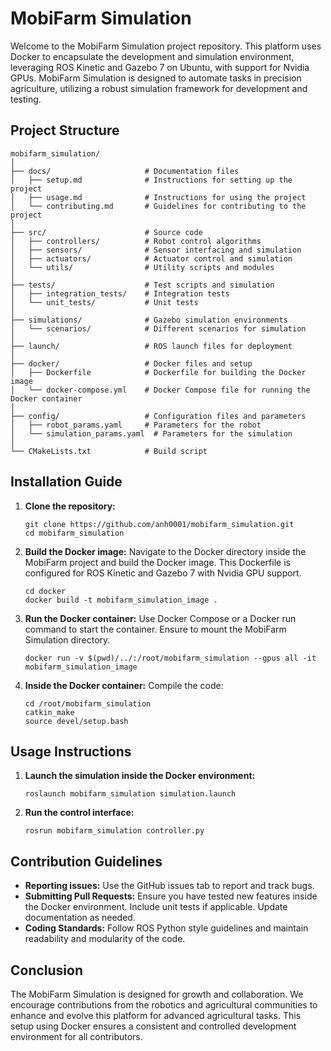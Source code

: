 
# MobiFarm Simulation

Welcome to the MobiFarm Simulation project repository. This platform uses Docker to encapsulate the development and simulation environment, leveraging ROS Kinetic and Gazebo 7 on Ubuntu, with support for Nvidia GPUs. MobiFarm Simulation is designed to automate tasks in precision agriculture, utilizing a robust simulation framework for development and testing.

## Project Structure

```
mobifarm_simulation/
│
├── docs/                     # Documentation files
│   ├── setup.md              # Instructions for setting up the project
│   ├── usage.md              # Instructions for using the project
│   └── contributing.md       # Guidelines for contributing to the project
│
├── src/                      # Source code
│   ├── controllers/          # Robot control algorithms
│   ├── sensors/              # Sensor interfacing and simulation
│   ├── actuators/            # Actuator control and simulation
│   └── utils/                # Utility scripts and modules
│
├── tests/                    # Test scripts and simulation
│   ├── integration_tests/    # Integration tests
│   └── unit_tests/           # Unit tests
│
├── simulations/              # Gazebo simulation environments
│   └── scenarios/            # Different scenarios for simulation
│
├── launch/                   # ROS launch files for deployment
│
├── docker/                   # Docker files and setup
│   ├── Dockerfile            # Dockerfile for building the Docker image
│   └── docker-compose.yml    # Docker Compose file for running the Docker container
│
├── config/                   # Configuration files and parameters
│   ├── robot_params.yaml     # Parameters for the robot
│   └── simulation_params.yaml  # Parameters for the simulation
│
└── CMakeLists.txt            # Build script
```

## Installation Guide

1. **Clone the repository:**
   ```
   git clone https://github.com/anh0001/mobifarm_simulation.git
   cd mobifarm_simulation
   ```

2. **Build the Docker image:**
   Navigate to the Docker directory inside the MobiFarm project and build the Docker image. This Dockerfile is configured for ROS Kinetic and Gazebo 7 with Nvidia GPU support.
   ```
   cd docker
   docker build -t mobifarm_simulation_image .
   ```

3. **Run the Docker container:**
   Use Docker Compose or a Docker run command to start the container. Ensure to mount the MobiFarm Simulation directory.
   ```
   docker run -v $(pwd)/../:/root/mobifarm_simulation --gpus all -it mobifarm_simulation_image
   ```

4. **Inside the Docker container:**
   Compile the code:
   ```
   cd /root/mobifarm_simulation
   catkin_make
   source devel/setup.bash
   ```

## Usage Instructions

1. **Launch the simulation inside the Docker environment:**
   ```
   roslaunch mobifarm_simulation simulation.launch
   ```

2. **Run the control interface:**
   ```
   rosrun mobifarm_simulation controller.py
   ```

## Contribution Guidelines

- **Reporting issues:** Use the GitHub issues tab to report and track bugs.
- **Submitting Pull Requests:** Ensure you have tested new features inside the Docker environment. Include unit tests if applicable. Update documentation as needed.
- **Coding Standards:** Follow ROS Python style guidelines and maintain readability and modularity of the code.

## Conclusion

The MobiFarm Simulation is designed for growth and collaboration. We encourage contributions from the robotics and agricultural communities to enhance and evolve this platform for advanced agricultural tasks. This setup using Docker ensures a consistent and controlled development environment for all contributors.

